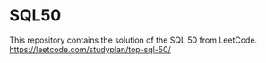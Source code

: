 # SQL50
This repository contains the solution of the SQL 50 from LeetCode. https://leetcode.com/studyplan/top-sql-50/
